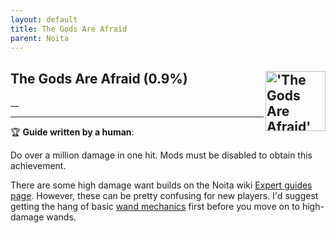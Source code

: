 ```yaml
---
layout: default
title: The Gods Are Afraid
parent: Noita
---
```


## The Gods Are Afraid (0.9%) <img align="right" src="https://cdn.cloudflare.steamstatic.com/steamcommunity/public/images/apps/881100/08794789c5e8c3f1f85e3993fb36a4b49ac29b91.jpg" alt="'The Gods Are Afraid' achievement icon" width="96" height="96">

__

---

:trophy: **Guide written by a human**:

Do over a million damage in one hit. Mods must be disabled to obtain this achievement.

There are some high damage want builds on the Noita wiki [Expert guides page](https://noita.wiki.gg/wiki/Expert_Guide:_High_Damage_Wands_with_Spells_to_Power). However, these can be pretty confusing for new players. I'd suggest getting the hang of basic [wand mechanics](https://noita.wiki.gg/wiki/Guide:_Wand_Mechanicsv) first before you move on to high-damage wands.

